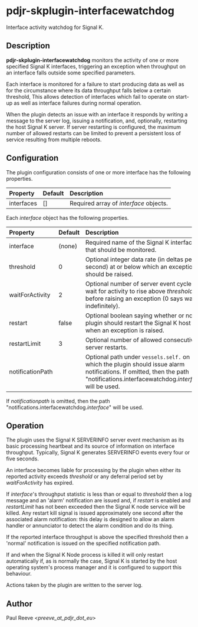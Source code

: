 # pdjr-skplugin-interfacewatchdog

Interface activity watchdog for Signal K.

## Description

**pdjr-skplugin-interfacewatchdog** monitors the activity of one or
more specified Signal K interfaces, triggering an exception when
throughput on an interface falls outside some specified parameters.

Each interface is monitored for a failure to start producing data as
well as for the circumstance where its data throughput falls below a
certain threshold,
This allows detection of interfaces which fail to operate on start-up
as well as interface failures during normal operation.

When the plugin detects an issue with an interface it responds by
writing a message to the server log, issuing a notification, and,
optionally, restarting the host Signal K server.
If server restarting is configured, the maximum number of allowed
restarts can be limited to prevent a persistent loss of service
resulting from multiple reboots.

## Configuration

The plugin configuration consists of one or more interface
has the following properties.

| Property         | Default     | Description |
| :--------------- | :---------- | :---------- |
| interfaces       | []          | Required array of *interface* objects. |

Each *interface* object has the following properties.

| Property         | Default     | Description |
| :--------------- | :---------- | :---------- |
| interface        | (none)      | Required name of the Signal K interface that should be monitored. |
| threshold        | 0           | Optional integer data rate (in deltas per second) at or below which an exception should be raised. |
| waitForActivity  | 2           | Optional number of server event cycles to wait for activity to rise above *threshold* before raising an exception (0 says wait indefinitely). |
| restart          | false       | Optional boolean saying whether or not the plugin should restart the Signal K host when an exception is raised. |
| restartLimit     | 3           | Optional number of allowed consecutive server restarts. |
| notificationPath |             | Optional path under `vessels.self.` on which the plugin should issue alarm notifications. If omitted, then the path "notifications.interfacewatchdog.*interface*" will be used. |

If *notificationpath* is omitted, then the path "notifications.interfacewatchdog.*interface*" will be used.

## Operation

The plugin uses the Signal K SERVERINFO server event mechanism as its
basic processing heartbeat and its source of information on interface
throughput.
Typically, Signal K generates SERVERINFO events every four or five
seconds.

An interface becomes liable for processing by the plugin when either
its reported activity exceeds *threshold* or any deferral period set
by *waitForActivity* has expired.

If *interface*'s throughput statistic is less than or equal to
*threshold* then a log message and an 'alarm' notification are issued
and, if *restart* is enabled and *restartLimit* has not been exceeded
then the Signal K node service will be killed.
Any restart kill signal is issued approximately one second after the
associated alarm notification: this delay is designed to allow an alarm
handler or annunciator to detect the alarm condition and do its thing.

If the reported interface throughput is above the specified threshold
then a 'normal' notification is issued on the specified notification
path.
  
If and when the Signal K Node process is killed it will only restart
automatically if, as is normally the case, Signal K is started by the
host operating system's process manager and it is configured to support
this behaviour.

Actions taken by the plugin are written to the server log.

## Author

Paul Reeve <*preeve_at_pdjr_dot_eu*>

